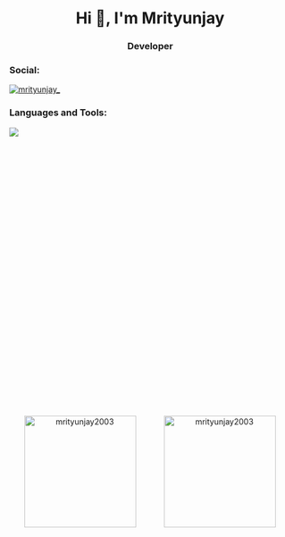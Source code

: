<h1 align="center">Hi 👋, I'm Mrityunjay</h1>
<h3 align="center">Developer</h3>

<h3 align="left">Social:</h3>
<p align="left">
  <a href="https://discord.gg/mrityunjay_" target="blank">
    <img align="center" src="https://skillicons.dev/icons?i=discord" alt="mrityunjay_" />
  </a>
</p>

<h3>Languages and Tools:</h3>
<p align="left" style="margin-bottom: 500px;">
  <img src="https://skillicons.dev/icons?i=git,docker,cpp,nodejs,golang,linux,mongodb,postgresql,mysql,python,react,tailwindcss,typescript,next" />
</p>

<div align="center" style="display: flex; justify-content: center; align-items: center; gap: 50px;">
  <img src="https://github-readme-stats.vercel.app/api/top-langs?username=mrityunjay2003&show_icons=true&locale=en&layout=compact&theme=radical" alt="mrityunjay2003" style="height: 200px;" />
  <img src="https://github-readme-streak-stats.herokuapp.com/?user=mrityunjay2003&theme=radical" alt="mrityunjay2003" style="height: 200px;" />
</div>
